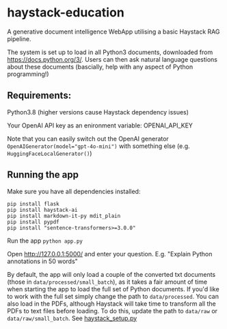 # haystack-education

A generative document intelligence WebApp utilising a basic Haystack RAG pipeline.

The system is set up to load in all Python3 documents, downloaded from https://docs.python.org/3/. Users can then ask natural language questions about these documents (bascially, help with any aspect of Python programming!)

## Requirements:

Python3.8 (higher versions cause Haystack dependency issues)

Your OpenAI API key as an enironment variable: OPENAI_API_KEY

Note that you can easily switch out the OpenAI generator ```OpenAIGenerator(model="gpt-4o-mini")``` with something else (e.g. ```HuggingFaceLocalGenerator()```)

## Running the app

Make sure you have all dependencies installed:
```
pip install flask
pip install haystack-ai
pip install markdown-it-py mdit_plain
pip install pypdf
pip install "sentence-transformers>=3.0.0"
```

Run the app
```python app.py```

Open http://127.0.0.1:5000/ and enter your question. E.g. "Explain Python annotations in 50 words"

By default, the app will only load a couple of the converted txt documents (those in ```data/processed/small_batch```), as it takes a fair amount of time when starting the app to load the full set of Python documents. If you'd like to work with the full set simply change the path to ```data/processed```. You can also load in the PDFs, although Haystack will take time to transform all the PDFs to text files before loading. To do this, update the path to ```data/raw``` or ```data/raw/small_batch```.
See [haystack_setup.py](/haystack_setup.py#L58)
